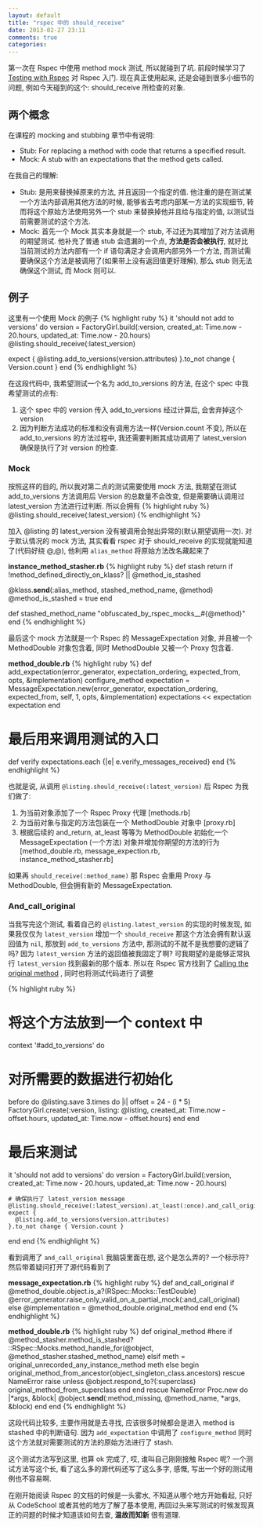 ```yaml
---
layout: default
title: "rspec 中的 should_receive"
date: 2013-02-27 23:11
comments: true
categories: 
---
```

第一次在 Rspec 中使用 method mock 测试, 所以就碰到了坑. 前段时候学习了 [Testing with Rspec](http://www.codeschool.com/courses/testing-with-rspec) 对 Rspec 入门. 现在真正使用起来, 还是会碰到很多小细节的问题, 例如今天碰到的这个: should_receive 所检查的对象.

## 两个概念
在课程的 mocking and stubbing 章节中有说明:

* Stub: For replacing a method with code that returns a specified result.
* Mock: A stub with an expectations that the method gets called.

在我自己的理解:

* Stub: 是用来替换掉原来的方法, 并且返回一个指定的值. 他注重的是在测试某一个方法内部调用其他方法的时候, 能够省去考虑内部某一方法的实现细节, 转而将这个原始方法使用另外一个 stub 来替换掉他并且给与指定的值, 以测试当前需要测试的这个方法.
* Mock: 首先一个 Mock 其实本身就是一个 stub, 不过还为其增加了对方法调用的期望测试. 他补充了普通 stub 会遗漏的一个点, **方法是否会被执行**, 就好比当前测试的方法内部有一个 if 语句满足才会调用内部另外一个方法, 而测试需要确保这个方法是被调用了(如果带上没有返回值更好理解), 那么 stub 则无法确保这个测试, 而 Mock 则可以.


## 例子
这里有一个使用 Mock 的例子
{% highlight ruby %}
it 'should not add to versions' do
  version = FactoryGirl.build(:version, created_at: Time.now - 20.hours, updated_at: Time.now - 20.hours)
  @listing.should_receive(:latest_version)

  expect {
    @listing.add_to_versions(version.attributes)
  }.to_not change { Version.count }
end
{% endhighlight %}

在这段代码中, 我希望测试一个名为 add_to_versions 的方法, 在这个 spec 中我希望测试的点有:

1. 这个 spec 中的 version 传入 add_to_versions 经过计算后, 会舍弃掉这个 version
2. 因为判断方法成功的标准和没有调用方法一样(Version.count 不变), 所以在 add_to_versions 的方法过程中, 我还需要判断其成功调用了 latest_version 确保是执行了对 version 的检查.

### Mock
按照这样的目的, 所以我对第二点的测试需要使用 mock 方法, 我期望在测试 add_to_versions 方法调用后 Version 的总数量不会改变, 但是需要确认调用过 latest_version 方法进行过判断. 所以会拥有
{% highlight ruby %}
@listing.should_receive(:latest_version)
{% endhighlight %}


加入 @listing 的 latest_version 没有被调用会抛出异常的(默认期望调用一次). 
对于默认情况的 mock 方法, 其实看看 rspec 对于 should_receive 的实现就能知道了(代码好绕 @,@), 他利用 `alias_method` 将原始方法改名藏起来了

	
**instance_method_stasher.rb**
{% highlight ruby %} 
def stash
  return if !method_defined_directly_on_klass? || @method_is_stashed

  @klass.__send__(:alias_method, stashed_method_name, @method)
  @method_is_stashed = true
end

def stashed_method_name
  "obfuscated_by_rspec_mocks__#{@method}"
end
{% endhighlight %}


最后这个 mock 方法就是一个 Rspec 的 MessageExpectation 对象, 并且被一个 MethodDouble 对象包含着, 同时 MethodDouble 又被一个 Proxy 包含着.

**method_double.rb**
{% highlight ruby %} 
def add_expectation(error_generator, expectation_ordering, expected_from, opts, &implementation)
  configure_method
  expectation = MessageExpectation.new(error_generator, expectation_ordering,
                                       expected_from, self, 1, opts, &implementation)
  expectations << expectation
  expectation
end

# 最后用来调用测试的入口
def verify
  expectations.each {|e| e.verify_messages_received}
end
{% endhighlight %}


也就是说, 从调用 `@listing.should_receive(:latest_version)` 后 Rspec 为我们做了:

1. 为当前对象添加了一个 Rspec Proxy 代理 [methods.rb]
2. 为当前对象与指定的方法包装在一个 MethodDouble 对象中 [proxy.rb]
3. 根据后续的 and_return, at_least 等等为 MethodDouble 初始化一个 MessageExpectation (一个方法) 对象并增加你期望的方法的行为 [method_double.rb, message_expection.rb, instance_method_stasher.rb]

如果再 `should_receive(:method_name)` 那 Rspec 会重用 Proxy 与 MethodDouble, 但会拥有新的 MessageExpectation.


### And_call_original
当我写完这个测试, 看着自己的 `@listing.latest_version` 的实现的时候发现, 如果我仅仅为 `latest_version` 增加一个 `should_receive` 那这个方法会拥有默认返回值为 `nil`, 那放到 `add_to_versions` 方法中, 那测试的不就不是我想要的逻辑了吗? 因为 `latest_version` 方法的返回值被我固定了啊? 可我期望的是能够正常执行 `latest_version` 找到最新的那个版本. 所以在 Rspec 官方找到了 [Calling the original method](l1) , 同时也将测试代码进行了调整

{% highlight ruby %}
# 将这个方法放到一个 context 中
context '#add_to_versions' do
  # 对所需要的数据进行初始化
  before do
    @listing.save
    3.times do |i|
      offset = 24 - (i * 5)
      FactoryGirl.create(:version, listing: @listing, created_at: Time.now - offset.hours, updated_at: Time.now - offset.hours)
    end
  end
  
  # 最后来测试
  it 'should not add to versions' do
    version = FactoryGirl.build(:version, created_at: Time.now - 20.hours, updated_at: Time.now - 20.hours)

    # 确保执行了 latest_version message
    @listing.should_receive(:latest_version).at_least(:once).and_call_original
    expect {
      @listing.add_to_versions(version.attributes)
    }.to_not change { Version.count }
  end
end
{% endhighlight %}


看到调用了 `and_call_original` 我脑袋里面在想, 这个是怎么弄的? 一个标示符?然后带着疑问打开了源代码看到了

**message_expectation.rb**
{% highlight ruby %} 
def and_call_original
  if @method_double.object.is_a?(RSpec::Mocks::TestDouble)
    @error_generator.raise_only_valid_on_a_partial_mock(:and_call_original)
  else
    @implementation = @method_double.original_method
  end
end
{% endhighlight %}

**method_double.rb**
{% highlight ruby %} 
def original_method
  #here
  if @method_stasher.method_is_stashed?
    ::RSpec::Mocks.method_handle_for(@object, @method_stasher.stashed_method_name)
  elsif meth = original_unrecorded_any_instance_method
    meth
  else
    begin
      original_method_from_ancestor(object_singleton_class.ancestors)
    rescue NameError
      raise unless @object.respond_to?(:superclass)
      original_method_from_superclass
    end
  end
rescue NameError
  Proc.new do |*args, &block|
    @object.__send__(:method_missing, @method_name, *args, &block)
  end
end
{% endhighlight %}

这段代码比较多, 主要作用就是去寻找, 应该很多时候都会是进入 method is stashed 中的判断语句. 因为 `add_expectation` 中调用了 `configure_method` 同时这个方法就对需要测试的方法的原始方法进行了 stash.

这个测试方法写到这里, 也算 ok 完成了, 哎, 谁叫自己刚刚接触 Rspec 呢? 一个测试方法写这个长, 看了这么多的源代码还写了这么多字, 感慨, 写出一个好的测试用例也不容易啊.

在刚开始阅读 Rspec 的文档的时候是一头雾水, 不知道从哪个地方开始看起, 只好从 CodeSchool 或者其他的地方了解了基本使用, 再回过头来写测试的时候发现真正的问题的时候才知道该如何去查, **温故而知新** 很有道理.



[l1]: https://www.relishapp.com/rspec/rspec-mocks/v/2-13/docs/message-expectations/calling-the-original-method! "Calling the original method"